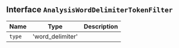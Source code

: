 ## Interface `AnalysisWordDelimiterTokenFilter`

| Name | Type | Description |
| - | - | - |
| `type` | 'word_delimiter' | &nbsp; |
